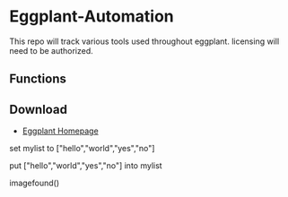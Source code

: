 # Eggplant-Automation
This repo will track various tools used throughout eggplant. licensing will need to be authorized.

## Functions

## Download 
 - [Eggplant Homepage](https://www.eggplantsoftware.com/eggplant-functional-downloads)
 
set mylist to ["hello","world","yes","no"]

put ["hello","world","yes","no"] into mylist

imagefound()
